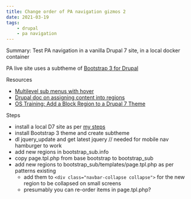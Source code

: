 ```yaml
---
title: Change order of PA navigation gizmos 2
date: 2021-03-19
tags:
    - drupal
    - pa navigation
---
```


Summary: Test PA navigation in a vanilla Drupal 7 site, in a local docker container

PA live site uses a subtheme of [Bootstrap 3 for Drupal](https://www.drupal.org/project/bootstrap)

Resources

-   [Multilevel sub menus with hover](https://www.youtube.com/watch?v=voJSJJrPHEQ&ab_channel=DrupalLegoland)
-   [Drupal doc on assigning content into regions](https://www.drupal.org/docs/7/theming/assigning-content-to-regions)
-   [OS Training: Add a Block Region to a Drupal 7 Theme](https://www.ostraining.com/blog/drupal/block-region-drupal-theme/)

Steps

-   install a local D7 site as per [my steps](https://upbeat-bhaskara-6b8219.netlify.app/pages/install-drupal7/)
-   install Bootstrap 3 theme and create subtheme
-   dl jquery_update and get latest jquery // needed for mobile nav hamburger to work
-   add new regions in bootstrap_sub.info
-   copy page.tpl.php from base bootstrap to bootstrap_sub
-   add new regions to bootstrap_sub/templates/page.tpl.php as per patterns existing
    -   add them to `<div class="navbar-collapse collapse">` for the new region to be collapsed on small screens
    -   presumably you can re-order items in page.tpl.php?
